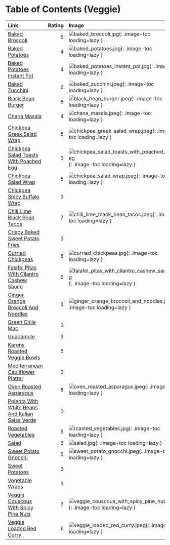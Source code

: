 # Table of Contents (Veggie)

| Link                                                                                                      |   Rating | Image                                                                                                                         |
|:----------------------------------------------------------------------------------------------------------|---------:|:------------------------------------------------------------------------------------------------------------------------------|
| [Baked Broccoli](./baked_broccoli.md)                                                                     |        5 | ![baked_broccoli.jpg](./baked_broccoli.jpg){: .image-toc loading=lazy }                                                       |
| [Baked Potatoes](./baked_potatoes.md)                                                                     |        4 | ![baked_potatoes.jpg](./baked_potatoes.jpg){: .image-toc loading=lazy }                                                       |
| [Baked Potatoes Instant Pot](./baked_potatoes_instant_pot.md)                                             |        4 | ![baked_potatoes_instant_pot.jpg](./baked_potatoes_instant_pot.jpg){: .image-toc loading=lazy }                               |
| [Baked Zucchini](./baked_zucchini.md)                                                                     |        6 | ![baked_zucchini.jpeg](./baked_zucchini.jpeg){: .image-toc loading=lazy }                                                     |
| [Black Bean Burger](./black_bean_burger.md)                                                               |        8 | ![black_bean_burger.jpeg](./black_bean_burger.jpeg){: .image-toc loading=lazy }                                               |
| [Chana Masala](./chana_masala.md)                                                                         |        4 | ![chana_masala.jpeg](./chana_masala.jpeg){: .image-toc loading=lazy }                                                         |
| [Chickpea Greek Salad Wrap](./chickpea_greek_salad_wrap.md)                                               |        5 | ![chickpea_greek_salad_wrap.jpeg](./chickpea_greek_salad_wrap.jpeg){: .image-toc loading=lazy }                               |
| [Chickpea Salad Toasts With Poached Egg](./chickpea_salad_toasts_with_poached_egg.md)                     |        3 | ![chickpea_salad_toasts_with_poached_egg.jpeg](./chickpea_salad_toasts_with_poached_egg.jpeg){: .image-toc loading=lazy }     |
| [Chickpea Salad Wrap](./chickpea_salad_wrap.md)                                                           |        5 | ![chickpea_salad_wrap.jpeg](./chickpea_salad_wrap.jpeg){: .image-toc loading=lazy }                                           |
| [Chickpea Spicy Buffalo Wrap](./chickpea_spicy_buffalo_wrap.md)                                           |        3 | <!-- TODO: Capture image -->                                                                                                  |
| [Chili Lime Black Bean Tacos](./chili_lime_black_bean_tacos.md)                                           |        7 | ![chili_lime_black_bean_tacos.jpeg](./chili_lime_black_bean_tacos.jpeg){: .image-toc loading=lazy }                           |
| [Crispy Baked Sweet Potato Fries](./crispy_baked_sweet_potato_fries.md)                                   |        3 | <!-- TODO: Capture image -->                                                                                                  |
| [Curried Chickpeas](./curried_chickpeas.md)                                                               |        5 | ![curried_chickpeas.jpg](./curried_chickpeas.jpg){: .image-toc loading=lazy }                                                 |
| [Falafel Pitas With Cilantro Cashew Sauce](./falafel_pitas_with_cilantro_cashew_sauce.md)                 |        6 | ![falafel_pitas_with_cilantro_cashew_sauce.jpeg](./falafel_pitas_with_cilantro_cashew_sauce.jpeg){: .image-toc loading=lazy } |
| [Ginger Orange Broccoli And Noodles](./ginger_orange_broccoli_and_noodles.md)                             |        3 | ![ginger_orange_broccoli_and_noodles.jpeg](./ginger_orange_broccoli_and_noodles.jpeg){: .image-toc loading=lazy }             |
| [Green Chile Mac](./green_chile_mac.md)                                                                   |        3 | <!-- TODO: Capture image -->                                                                                                  |
| [Guacamole](./guacamole.md)                                                                               |        3 | <!-- TODO: Capture image -->                                                                                                  |
| [Karens Roasted Veggie Bowls](./karens_roasted_veggie_bowls.md)                                           |        5 | <!-- TODO: Capture image -->                                                                                                  |
| [Mediterranean Cauliflower Platter](./mediterranean_cauliflower_platter.md)                               |        3 | <!-- TODO: Capture image -->                                                                                                  |
| [Oven Roasted Asparagus](./oven_roasted_asparagus.md)                                                     |        8 | ![oven_roasted_asparagus.jpeg](./oven_roasted_asparagus.jpeg){: .image-toc loading=lazy }                                     |
| [Polenta With White Beans And Italian Salsa Verde](./polenta_with_white_beans_and_italian_salsa_verde.md) |        3 | <!-- TODO: Capture image -->                                                                                                  |
| [Roasted Vegetables](./roasted_vegetables.md)                                                             |        5 | ![roasted_vegetables.jpg](./roasted_vegetables.jpg){: .image-toc loading=lazy }                                               |
| [Salad](./salad.md)                                                                                       |        6 | ![salad.jpg](./salad.jpg){: .image-toc loading=lazy }                                                                         |
| [Sweet Potato Gnocchi](./sweet_potato_gnocchi.md)                                                         |        5 | ![sweet_potato_gnocchi.jpeg](./sweet_potato_gnocchi.jpeg){: .image-toc loading=lazy }                                         |
| [Sweet Potatoes](./sweet_potatoes.md)                                                                     |        3 | <!-- TODO: Capture image -->                                                                                                  |
| [Vegetable Wraps](./vegetable_wraps.md)                                                                   |        3 | <!-- TODO: Capture image -->                                                                                                  |
| [Veggie Couscous With Spicy Pine Nuts](./veggie_couscous_with_spicy_pine_nuts.md)                         |        7 | ![veggie_couscous_with_spicy_pine_nuts.jpeg](./veggie_couscous_with_spicy_pine_nuts.jpeg){: .image-toc loading=lazy }         |
| [Veggie Loaded Red Curry](./veggie_loaded_red_curry.md)                                                   |        6 | ![veggie_loaded_red_curry.jpeg](./veggie_loaded_red_curry.jpeg){: .image-toc loading=lazy }                                   |
